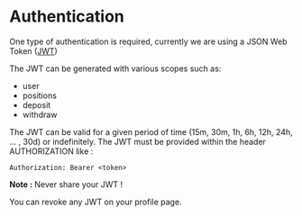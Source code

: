 # Authentication

One type of authentication is required, currently we are using a JSON Web Token ([JWT](https://jwt.io/))

The JWT can be generated with various scopes such as:
- user
- positions
- deposit
- withdraw

The JWT can be valid for a given period of time (15m, 30m, 1h, 6h, 12h, 24h, ... , 30d) or indefinitely.
The JWT must be provided within the header AUTHORIZATION like :

`Authorization: Bearer <token>`

__Note :__ Never share your JWT !

You can revoke any JWT on your profile page.
